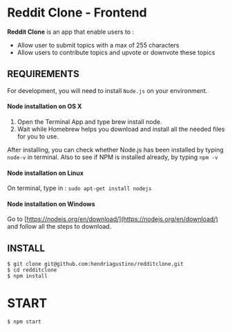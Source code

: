 # Reddit Clone - Frontend

**Reddit Clone** is an app that enable users to :
- Allow user to submit topics with a max of 255 characters
- Allow users to contribute topics and upvote or downvote these topics

## REQUIREMENTS

For development, you will need to install `Node.js` on your environment.

#### Node installation on OS X

1. Open the Terminal App and type brew install node.
2. Wait while Homebrew helps you download and install all the needed files for you to use.

After installing, you can check whether Node.js has been installed by typing `node-v` in terminal. Also to see if NPM is installed already, by typing `npm -v`

#### Node installation on Linux

On terminal, type in : 
`sudo apt-get install nodejs`

#### Node installation on Windows 

Go to [https://nodejs.org/en/download/](https://nodejs.org/en/download/) and follow all the steps to download.

## INSTALL

`$ git clone git@github.com:hendriagustino/redditclone.git` <br>
`$ cd redditclone` <br>
`$ npm install`

# START 

`$ npm start`
